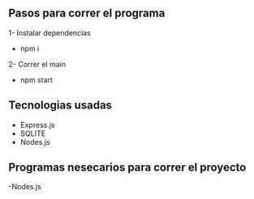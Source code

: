 ## Pasos para correr el programa

1- Instalar dependencias
- npm i

2- Correr el main
- npm start

## Tecnologias usadas

- Express.js
- SQLITE
- Nodes.js

## Programas nesecarios para correr el proyecto

-Nodes.js

